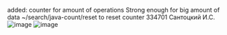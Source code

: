 added: counter for amount of operations
Strong enough for big amount of data 
~/search/java-count/reset to reset counter
334701
Сантоцкий И.С.
 ![image](https://github.com/user-attachments/assets/ee449d98-8e3e-4310-867d-953858658f3c)
![image](https://github.com/user-attachments/assets/ce6878c2-d2ec-4365-aba1-6f3817d16b1b)

